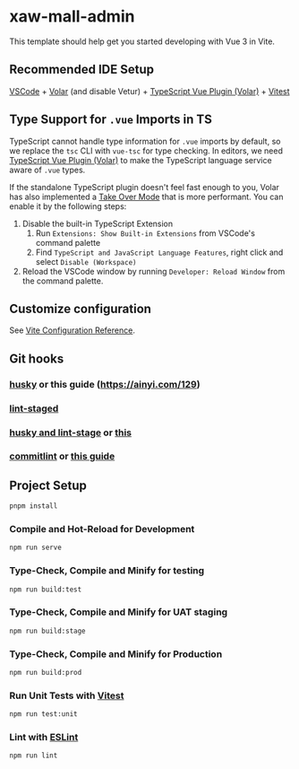 # xaw-mall-admin

This template should help get you
started developing with Vue 3 in Vite.

## Recommended IDE Setup

[VSCode](https://code.visualstudio.com/) +
[Volar](https://marketplace.visualstudio.com/items?itemName=Vue.volar)
(and disable Vetur) +
[TypeScript Vue Plugin (Volar)](https://marketplace.visualstudio.com/items?itemName=Vue.vscode-typescript-vue-plugin) +
[Vitest]()

## Type Support for `.vue` Imports in TS

TypeScript cannot handle type
information for `.vue` imports by
default, so we replace the `tsc` CLI
with `vue-tsc` for type checking. In
editors, we need
[TypeScript Vue Plugin (Volar)](https://marketplace.visualstudio.com/items?itemName=Vue.vscode-typescript-vue-plugin)
to make the TypeScript language service
aware of `.vue` types.

If the standalone TypeScript plugin
doesn't feel fast enough to you, Volar
has also implemented a
[Take Over Mode](https://github.com/johnsoncodehk/volar/discussions/471#discussioncomment-1361669)
that is more performant. You can enable
it by the following steps:

1. Disable the built-in TypeScript
   Extension
   1. Run
      `Extensions: Show Built-in Extensions`
      from VSCode's command palette
   2. Find
      `TypeScript and JavaScript Language Features`,
      right click and select
      `Disable (Workspace)`
2. Reload the VSCode window by running
   `Developer: Reload Window` from the
   command palette.

## Customize configuration

See
[Vite Configuration Reference](https://vitejs.dev/config/).

## Git hooks

### [husky](https://typicode.github.io/husky/#/) or this guide (https://ainyi.com/129)

### [lint-staged](https://www.npmjs.com/package/lint-staged)

### [husky and lint-stage](https://duncanlew.medium.com/getting-started-with-husky-and-lint-staged-for-pre-commit-hooks-c2764d8c9ae) or [this](https://zhuanlan.zhihu.com/p/626127959)

### [commitlint](https://github.com/conventional-changelog/commitlint) or [this guide](https://blog.csdn.net/huangpb123/article/details/102690412)

## Project Setup

```sh
pnpm install
```

### Compile and Hot-Reload for Development

```sh
npm run serve
```

### Type-Check, Compile and Minify for testing

```sh
npm run build:test
```

### Type-Check, Compile and Minify for UAT staging

```sh
npm run build:stage
```

### Type-Check, Compile and Minify for Production

```sh
npm run build:prod
```

### Run Unit Tests with [Vitest](https://vitest.dev/)

```sh
npm run test:unit
```

### Lint with [ESLint](https://eslint.org/)

```sh
npm run lint
```
